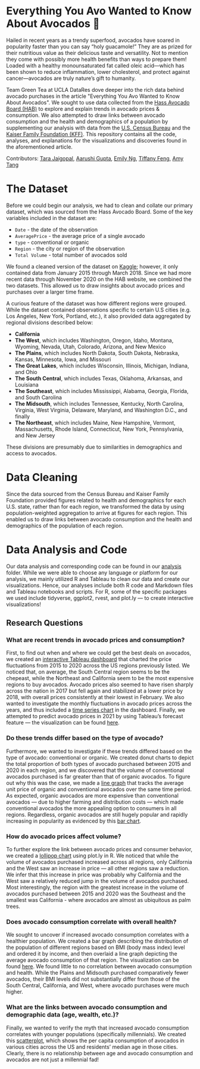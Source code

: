 # Everything You Avo Wanted to Know About Avocados 🥑

Hailed in recent years as a trendy superfood, avocados have soared in popularity faster than you can say “holy guacamole!” They are as prized for their nutritious value as their delicious taste and versatility. Not to mention they come with possibly more health benefits than ways to prepare them! Loaded with a healthy monounsaturated fat called oleic acid—which has been shown to reduce inflammation, lower cholesterol, and protect against cancer—avocados are truly nature’s gift to humanity. 

Team Green Tea at UCLA DataRes dove deeper into the rich data behind avocado purchases in the article "Everything You Avo Wanted to Know About Avocados". We sought to use data collected from the [Hass Avocado Board (HAB)](https://hassavocadoboard.com/) to explore and explain trends in avocado prices & consumption. We also attempted to draw links between avocado consumption and the health and demographics of a population by supplementing our analysis with data from the [U.S. Census Bureau](https://data.census.gov/cedsci/) and the [Kaiser Family Foundation (KFF)](https://www.kff.org/).  This repository contains all the code, analyses, and explanations for the visualizations and discoveries found in the aforementioned article.

Contributors: [Tara Jaigopal](https://github.com/tarajaigopal), [Aarushi Gupta](https://github.com/gupta-aarushi), [Emily Ng](https://github.com/heyyitsemyy), [Tiffany Feng](https://github.com/tfeng456), [Amy Tang](https://github.com/datares/team-green-tea)

# The Dataset

Before we could begin our analysis, we had to clean and collate our primary dataset, which was sourced from the Hass Avocado Board. Some of the key variables included in the dataset are:
* `Date` - the date of the observation
* `AveragePrice` - the average price of a single avocado
* `type` - conventional or organic
* `Region` - the city or region of the observation
* `Total Volume` - total number of avocados sold

We found a cleaned version of the dataset on [Kaggle](https://www.kaggle.com/neuromusic/avocado-prices); however, it only contained data from January 2015 through March 2018. Since we had more recent data through November 2020 on the HAB website, we combined the two datasets. This allowed us to draw insights about avocado prices and purchases over a larger time frame. 

A curious feature of the dataset was how different regions were grouped. While the dataset contained observations specific to certain U.S cities (e.g. Los Angeles, New York, Portland, etc.), it also provided data aggregated by regional divisions described below: 

* **California**
* **The West**, which includes Washington, Oregon, Idaho, Montana, Wyoming, Nevada, Utah, Colorado, Arizona, and New Mexico
* **The Plains**, which includes North Dakota, South Dakota, Nebraska, Kansas, Minnesota, Iowa, and Missouri
* **The Great Lakes**, which includes Wisconsin, Illinois, Michigan, Indiana, and Ohio
* **The South Central**, which includes Texas, Oklahoma, Arkansas, and Louisiana
* **The Southeast**, which includes Mississippi, Alabama, Georgia, Florida, and South Carolina
* **The Midsouth**, which includes Tennessee, Kentucky, North Carolina, Virginia, West Virginia, Delaware, Maryland, and Washington D.C., and finally 
* **The Northeast**, which includes Maine, New Hampshire, Vermont, Massachusetts, Rhode Island, Connecticut, New York, Pennsylvania, and New Jersey 

These divisions are presumably due to similarities in demographics and access to avocados. 

# Data Cleaning

Since the data sourced from the Census Bureau and Kaiser Family Foundation provided figures related to health and demographics for each U.S. state, rather than for each region, we transformed the data by using population-weighted aggregation to arrive at figures for each region. This enabled us to draw links between avocado consumption and the health and demographics of the population of each region. 

# Data Analysis and Code

Our data analysis and corresponding code can be found in our [analysis](https://github.com/datares/team-green-tea/tree/main/analysis) folder. While we were able to choose any language or platform for our analysis, we mainly utilized R and Tableau to clean our data and create our visualizations. Hence, our analyses include both R code and Markdown files and Tableau notebooks and scripts. For R, some of the specific packages we used include tidyverse, ggplot2, rvest, and plot.ly — to create interactive visualizations! 

## Research Questions 

### What are recent trends in avocado prices and consumption? 

First, to find out when and where we could get the best deals on avocados, we created an [interactive Tableau dashboard](http://tabsoft.co/3kwZmsD) that charted the price fluctuations from 2015 to 2020 across the US regions previously listed. We noticed that, on average, the South Central region seems to be the chepeast, while the Northeast and California seem to be the most expensive regions to buy avocados. Avocado prices also seemed to have risen sharply across the nation in 2017 but fell again and stabilized at a lower price by 2018, with overall prices consistently at their lowest in February. We also wanted to investigate the monthly fluctuations in avocado prices across the years, and thus included a [time series chart](https://github.com/datares/team-green-tea/blob/main/visualizations/dashboard%20bottom%20half.png) in the dashboard. Finally, we attempted to predict avocado prices in 2021 by using Tableau’s forecast feature — the visualization can be found [here](http://tabsoft.co/2OVZIND).

### Do these trends differ based on the type of avocado? 

Furthermore, we wanted to investigate if these trends differed based on the type of avocado: conventional or organic. We created donut charts to depict the total proportion of both types of avocado purchased between 2015 and 2020 in each region, and we discovered that the volume of conventional avocados purchased is far greater than that of organic avocados. To figure out why this was the case, we made a [line graph](https://chart-studio.plotly.com/~tarajaigopal/11.embed) that tracks the average unit price of organic and conventional avocados over the same time period. As expected, organic avocados are more expensive than conventional avocados — due to higher farming and distribution costs — which made conventional avocados the more appealing option to consumers in all regions. Regardless, organic avocados are still hugely popular and rapidly increasing in popularity as evidenced by this [bar chart](https://chart-studio.plotly.com/~tarajaigopal/13.embed).

### How do avocado prices affect volume? 

To further explore the link between avocado prices and consumer behavior, we created a [lollipop chart](https://chart-studio.plotly.com/~tarajaigopal/7.embed) using plot.ly in R. We noticed that while the volume of avocados purchased increased across all regions, only California and the West saw an increase in price — all other regions saw a reduction. We infer that this increase in price was probably why California and the West saw a relatively reduced jump in the volume of avocados purchased. Most interestingly, the region with the greatest increase in the volume of avocados purchased between 2015 and 2020 was the Southeast and the smallest was California - where avocados are almost as ubiquitous as palm trees.  

### Does avocado consumption correlate with overall health? 

We sought to uncover if increased avocado consumption correlates with a healthier population. We created a bar graph describing the distribution of the population of different regions based on BMI (body mass index) level and ordered it by income, and then overlaid a line graph depicting the average avocado consumption of that region. The visualization can be found [here](https://github.com/datares/team-green-tea/blob/main/visualizations/BMI%20vs%20Avo.png). We found little to no correlation between avocado consumption and health. While the Plains and Midsouth purchased comparatively fewer avocados, their BMI levels did not substantially differ from those of the South Central, California, and West, where avocado purchases were much higher.

### What are the links between avocado consumption and demographic data (age, wealth, etc.)? 

Finally, we wanted to verify the myth that increased avocado consumption correlates with younger populations (specifically millennials). We created this [scatterplot](https://chart-studio.plotly.com/~tarajaigopal/15.embed), which shows the per capita consumption of avocados in various cities across the US and residents’ median age in those cities. Clearly, there is no relationship between age and avocado consumption and avocados are not just a millennial fad! 
